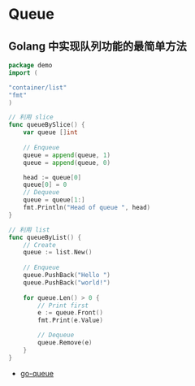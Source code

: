 # Queue

## Golang 中实现队列功能的最简单方法

```go
package demo
import (

"container/list"
"fmt"
)

// 利用 slice
func queueBySlice() {
    var queue []int
    
    // Enqueue
    queue = append(queue, 1)
    queue = append(queue, 0)

    head := queue[0]
    queue[0] = 0
    // Dequeue
    queue = queue[1:]
    fmt.Println("Head of queue ", head)
}

// 利用 list
func queueByList() {
    // Create
    queue := list.New()
    
    // Enqueue
    queue.PushBack("Hello ")
    queue.PushBack("world!")
    
    for queue.Len() > 0 {
        // Print first
        e := queue.Front()
        fmt.Print(e.Value)

        // Dequeue
        queue.Remove(e)
    }
}
```

- [go-queue](https://github.com/phf/go-queue/blob/master/queue/queue.go)
